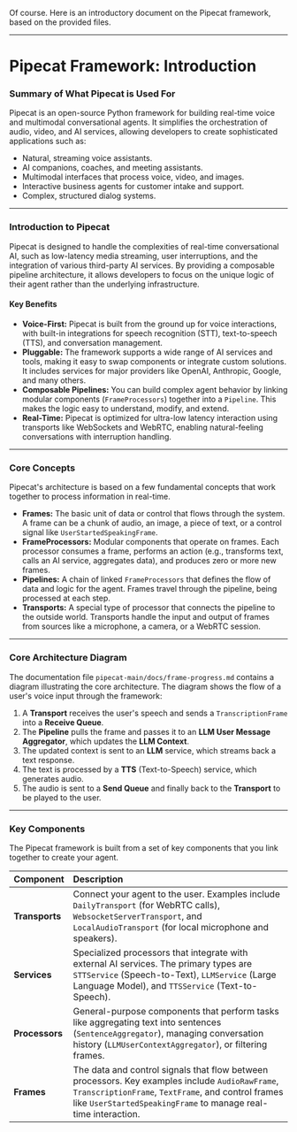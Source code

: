 Of course. Here is an introductory document on the Pipecat framework, based on the provided files.

***

# Pipecat Framework: Introduction

### **Summary of What Pipecat is Used For**

Pipecat is an open-source Python framework for building real-time voice and multimodal conversational agents. It simplifies the orchestration of audio, video, and AI services, allowing developers to create sophisticated applications such as:
- Natural, streaming voice assistants.
- AI companions, coaches, and meeting assistants.
- Multimodal interfaces that process voice, video, and images.
- Interactive business agents for customer intake and support.
- Complex, structured dialog systems.

---

### **Introduction to Pipecat**

Pipecat is designed to handle the complexities of real-time conversational AI, such as low-latency media streaming, user interruptions, and the integration of various third-party AI services. By providing a composable pipeline architecture, it allows developers to focus on the unique logic of their agent rather than the underlying infrastructure.

#### **Key Benefits**

*   **Voice-First:** Pipecat is built from the ground up for voice interactions, with built-in integrations for speech recognition (STT), text-to-speech (TTS), and conversation management.
*   **Pluggable:** The framework supports a wide range of AI services and tools, making it easy to swap components or integrate custom solutions. It includes services for major providers like OpenAI, Anthropic, Google, and many others.
*   **Composable Pipelines:** You can build complex agent behavior by linking modular components (`FrameProcessors`) together into a `Pipeline`. This makes the logic easy to understand, modify, and extend.
*   **Real-Time:** Pipecat is optimized for ultra-low latency interaction using transports like WebSockets and WebRTC, enabling natural-feeling conversations with interruption handling.

---

### **Core Concepts**

Pipecat's architecture is based on a few fundamental concepts that work together to process information in real-time.

*   **Frames:** The basic unit of data or control that flows through the system. A frame can be a chunk of audio, an image, a piece of text, or a control signal like `UserStartedSpeakingFrame`.
*   **FrameProcessors:** Modular components that operate on frames. Each processor consumes a frame, performs an action (e.g., transforms text, calls an AI service, aggregates data), and produces zero or more new frames.
*   **Pipelines:** A chain of linked `FrameProcessors` that defines the flow of data and logic for the agent. Frames travel through the pipeline, being processed at each step.
*   **Transports:** A special type of processor that connects the pipeline to the outside world. Transports handle the input and output of frames from sources like a microphone, a camera, or a WebRTC session.

---

### **Core Architecture Diagram**

The documentation file `pipecat-main/docs/frame-progress.md` contains a diagram illustrating the core architecture. The diagram shows the flow of a user's voice input through the framework:

1.  A **Transport** receives the user's speech and sends a `TranscriptionFrame` into a **Receive Queue**.
2.  The **Pipeline** pulls the frame and passes it to an **LLM User Message Aggregator**, which updates the **LLM Context**.
3.  The updated context is sent to an **LLM** service, which streams back a text response.
4.  The text is processed by a **TTS** (Text-to-Speech) service, which generates audio.
5.  The audio is sent to a **Send Queue** and finally back to the **Transport** to be played to the user.

---

### **Key Components**

The Pipecat framework is built from a set of key components that you link together to create your agent.

| Component | Description |
| :--- | :--- |
| **Transports** | Connect your agent to the user. Examples include `DailyTransport` (for WebRTC calls), `WebsocketServerTransport`, and `LocalAudioTransport` (for local microphone and speakers). |
| **Services** | Specialized processors that integrate with external AI services. The primary types are `STTService` (Speech-to-Text), `LLMService` (Large Language Model), and `TTSService` (Text-to-Speech). |
| **Processors** | General-purpose components that perform tasks like aggregating text into sentences (`SentenceAggregator`), managing conversation history (`LLMUserContextAggregator`), or filtering frames. |
| **Frames** | The data and control signals that flow between processors. Key examples include `AudioRawFrame`, `TranscriptionFrame`, `TextFrame`, and control frames like `UserStartedSpeakingFrame` to manage real-time interaction. |